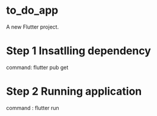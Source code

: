 # to_do_app
A new Flutter project.
# Step 1 Insatlling dependency
command: flutter pub get

# Step 2 Running application
command : flutter run

